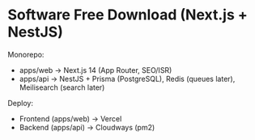 # Software Free Download (Next.js + NestJS)

Monorepo:
- apps/web → Next.js 14 (App Router, SEO/ISR)
- apps/api → NestJS + Prisma (PostgreSQL), Redis (queues later), Meilisearch (search later)

Deploy:
- Frontend (apps/web) → Vercel
- Backend (apps/api) → Cloudways (pm2)
